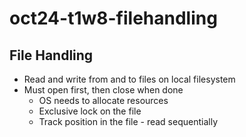 # oct24-t1w8-filehandling

## File Handling
- Read and write from and to files on local filesystem
- Must open first, then close when done
    - OS needs to allocate resources
    - Exclusive lock on the file
    - Track position in the file - read sequentially
    